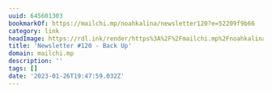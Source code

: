 ```yaml
---
uuid: 645601303
bookmarkOf: https://mailchi.mp/noahkalina/newsletter120?e=52209f9b66
category: link
headImage: https://rdl.ink/render/https%3A%2F%2Fmailchi.mp%2Fnoahkalina%2Fnewsletter120%3Fe%3D52209f9b66
title: 'Newsletter #120 - Back Up'
domain: mailchi.mp
description: ''
tags: []
date: '2023-01-26T19:47:59.032Z'
---
```



